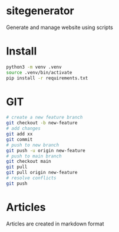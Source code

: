 # sitegenerator
Generate and manage website using scripts

# Install
```bash
python3 -m venv .venv
source .venv/bin/activate
pip install -r requirements.txt
```

# GIT
```bash
# create a new feature branch
git checkout -b new-feature
# add changes
git add xx
git commit
# push to new branch
git push -u origin new-feature
# push to main branch
git checkout main
git pull
git pull origin new-feature
# resolve conflicts
git push
```

# Articles
Articles are created in markdown format
